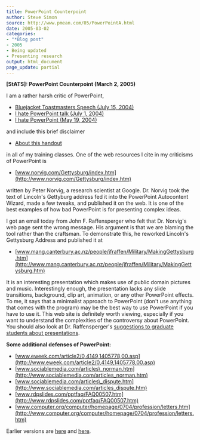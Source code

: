 ```yaml
---
title: PowerPoint Counterpoint
author: Steve Simon
source: http://www.pmean.com/05/PowerPointA.html
date: 2005-03-02
categories:
- "*Blog post"
- 2005
- Being updated
- Presenting research
output: html_document
page_update: partial
---
```

**[StATS]: PowerPoint Counterpoint (March 2, 2005)**

I am a rather harsh critic of PowerPoint,

- [Bluejacket Toastmasters Speech (July
15, 2004)](http://www.pmean.com/weblog2004/powerpoint1.asp)
- [I hate PowerPoint talk (July
1, 2004)](http://www.pmean.com/weblog2004/powerpoint2.asp)
- [I hate PowerPoint (May
19, 2004)](http://www.pmean.com/weblog2004/powerpoint.asp)

and include this brief disclaimer

- [About this handout](../training/extras/brief.htm)

in all of my training classes. One of the web resources I cite in my
criticisms of PowerPoint is

- [www.norvig.com/Gettysburg/index.htm](http://www.norvig.com/Gettysburg/index.htm)

written by Peter Norvig, a research scientist at Google. Dr. Norvig took
the text of Lincoln's Gettyburg address fed it into the PowerPoint
Autocontent Wizard, made a few tweaks, and published it on the web. It
is one of the best examples of how bad PowerPoint is for presenting
complex ideas.

I got an email today from John F. Raffensperger who felt that Dr.
Norvig's web page sent the wrong message. His argument is that we are
blaming the tool rather than the craftsman. To demonstrate this, he
reworked Lincoln's Gettysburg Address and published it at

- [www.mang.canterbury.ac.nz/people/jfraffen/Military/MakingGettysburg.htm](http://www.mang.canterbury.ac.nz/people/jfraffen/Military/MakingGettysburg.htm)

It is an interesting presentation which makes use of public domain
pictures and music. Interestingly enough, the presentation lacks any
slide transitions, background, clip art, animation, or any other
PowerPoint effects. To me, it says that a minimalist approach to
PowerPoint (don't use anything that comes with the program) may be the
best way to use PowerPoint if you have to use it. This web site is
definitely worth viewing, especially if you want to understand the
complexities of the controversy about PowerPoint. You should also look
at Dr. Raffensperger's [suggestions to graduate students about
presentations](http://www.mang.canterbury.ac.nz/people/jfraffen/WritingSuggestions_files/PresentationSuggestions.htm).

**Some additional defenses of PowerPoint:**

- [www.eweek.com/article2/0,4149,1405778,00.asp](http://www.eweek.com/article2/0,4149,1405778,00.asp)
- [www.sociablemedia.com/articles\_norman.htm](http://www.sociablemedia.com/articles_norman.htm)
- [www.sociablemedia.com/articles\_dispute.htm](http://www.sociablemedia.com/articles_dispute.htm)
- [www.rdpslides.com/pptfaq/FAQ00507.htm](http://www.rdpslides.com/pptfaq/FAQ00507.htm)
- [www.computer.org/computer/homepage/0704/profession/letters.htm](http://www.computer.org/computer/homepage/0704/profession/letters.htm)

Earlier versions are [here][sim1] and [here][sim2].

[sim1]: http://www.pmean.com/05/PowerPointA.html
[sim2]: http://new.pmean.com/power-point-counterpoint/
